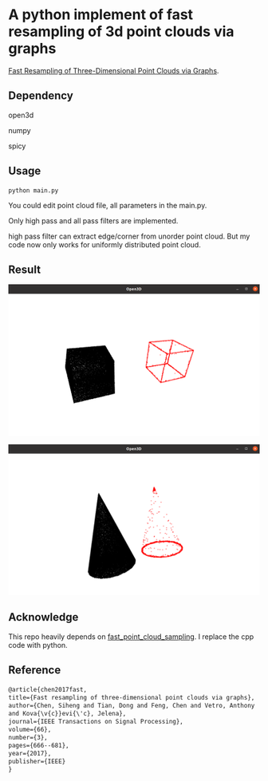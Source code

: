 # A python implement of fast resampling of 3d point clouds via graphs

[Fast Resampling of Three-Dimensional Point Clouds via Graphs](https://ieeexplore.ieee.org/abstract/document/8101025). 

## Dependency
open3d

numpy

spicy

## Usage

```
python main.py
```

You could edit point cloud file, all parameters in the main.py. 

Only high pass and all pass filters are implemented.

high pass filter can extract edge/corner from unorder point cloud. But my code now only works for uniformly distributed point cloud.

## Result
![Output for cube](img/cube.png)

![Output for cone](img/cone.png)


## Acknowledge

This repo heavily depends on [fast_point_cloud_sampling](https://github.com/pmkalshetti/fast_point_cloud_sampling). I replace the cpp code with python.



## Reference
    @article{chen2017fast,
    title={Fast resampling of three-dimensional point clouds via graphs},
    author={Chen, Siheng and Tian, Dong and Feng, Chen and Vetro, Anthony and Kova{\v{c}}evi{\'c}, Jelena},
    journal={IEEE Transactions on Signal Processing},
    volume={66},
    number={3},
    pages={666--681},
    year={2017},
    publisher={IEEE}
    }
